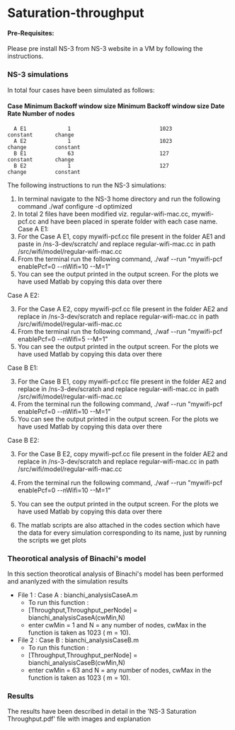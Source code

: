 # Saturation-throughput
#### Pre-Requisites:
Please pre install NS-3 from NS-3 website in a VM by following the instructions.

### NS-3 simulations
In total four cases have been simulated as follows:
#### Case   Minimum Backoff window size   Minimum Backoff window size    Date Rate    Number of nodes
      A E1             1                            1023                  constant       change
      A E2             1                            1023                  change         constant
      B E1             63                           127                   constant       change
      B E2             1                            127                   change         constant
      

The following instructions to run the NS-3 simulations:

1. In terminal navigate to the NS-3 home directory and run the following command
./waf configure -d optimized
2. In total 2 files have been modified viz. regular-wifi-mac.cc, mywifi-pcf.cc and have been placed in sperate folder with each case name.
Case A E1:
3. For the Case A E1, copy mywifi-pcf.cc file present in the folder AE1 and paste in /ns-3-dev/scratch/ and replace regular-wifi-mac.cc in 
path /src/wifi/model/regular-wifi-mac.cc
4. From the terminal run the following command, 
./waf --run "mywifi-pcf enablePcf=0 --nWifi=10 --M=1"
5. You can see the output printed in the output screen. For the plots we have used Matlab by copying this data over there

Case A E2:
 
3. For the Case A E2, copy mywifi-pcf.cc file present in the folder AE2 and replace in /ns-3-dev/scratch and replace regular-wifi-mac.cc in 
path /src/wifi/model/regular-wifi-mac.cc
4. From the terminal run the following command, 
./waf --run "mywifi-pcf enablePcf=0 --nWifi=5 --M=1"
5. You can see the output printed in the output screen. For the plots we have used Matlab by copying this data over there

Case B E1:

3. For the Case B E1, copy mywifi-pcf.cc file present in the folder AE2 and replace in /ns-3-dev/scratch and replace regular-wifi-mac.cc in 
path /src/wifi/model/regular-wifi-mac.cc
4. From the terminal run the following command, 
./waf --run "mywifi-pcf enablePcf=0 --nWifi=10 --M=1"
5. You can see the output printed in the output screen. For the plots we have used Matlab by copying this data over there

Case B E2:

3. For the Case B E2, copy mywifi-pcf.cc file present in the folder AE2 and replace in /ns-3-dev/scratch and replace regular-wifi-mac.cc in 
path /src/wifi/model/regular-wifi-mac.cc
4. From the terminal run the following command, 
./waf --run "mywifi-pcf enablePcf=0 --nWifi=10 --M=1"
5. You can see the output printed in the output screen. For the plots we have used Matlab by copying this data over there

6. The matlab scripts are also attached in the codes section which have the data for every simulation corresponding to its name, just by running the scripts 
we get plots


### Theorotical analysis of Binachi's model 
In this section theorotical analysis of Binachi's model has been performed and ananlyzed with the simulation results
* File 1 : Case A :  bianchi_analysisCaseA.m
    * To run this function :
    * [Throughput,Throughput_perNode] = bianchi_analysisCaseA(cwMin,N) 
    * enter cwMin = 1 and N = any number of nodes, cwMax in the function is taken as 1023 ( m = 10).
* File 2 : Case B :  bianchi_analysisCaseB.m
     * To run this function :
     * [Throughput,Throughput_perNode] = bianchi_analysisCaseB(cwMin,N) 
     * enter cwMin = 63 and N = any number of nodes, cwMax in the function is taken as 1023 ( m = 10).
     
### Results
The results have been described in detail in the 'NS-3 Saturation Throughput.pdf' file with images and explanation

